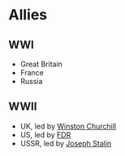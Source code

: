 # Allies

## WWI
- Great Britain
- France
- Russia

## WWII
- UK, led by [Winston Churchill](../people/churchill_winston.md)
- US, led by [FDR](../people/roosevelt_franklin.md)
- USSR, led by [Joseph Stalin](../people/stalin_joseph.md)
